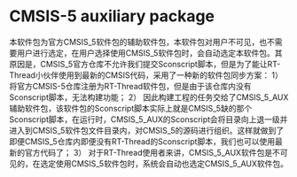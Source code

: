 # CMSIS-5 auxiliary package

本软件包为官方CMSIS_5软件包的辅助软件包，本软件包对用户不可见，也不需要用户进行选定，在用户选择使用CMSIS_5软件包时，会自动选定本软件包。其原因是，CMSIS_5官方仓库不允许我们提交Sconscript脚本，但是为了能让RT-Thread小伙伴使用到最新的CMSIS代码，采用了一种新的软件包同步方案：
1） 将官方CMSIS-5仓库注册为RT-Thread软件包，但是由于该仓库内没有Sconscript脚本，无法构建功能；
2） 因此构建工程的任务交给了CMSIS_5_AUX辅助软件包，该软件包的Sconscript脚本实际上就是CMSIS_5缺的那个Sconscript脚本，在运行时，CMSIS_5_AUX的Sconscript会将目录向上退一级并进入到CMSIS_5软件包文件目录内，对CMSIS_5的源码进行组织。这样就做到了即便CMSIS_5仓库内即便没有RT-Thread的Sconscript脚本，我们也可以使用最新的官方代码了；
3） 对于RT-Thread使用者来讲，CMSIS_5_AUX软件包是不可见的，在选定使用CMSIS_5软件包时，系统会自动也选定CMSIS_5_AUX软件包。
